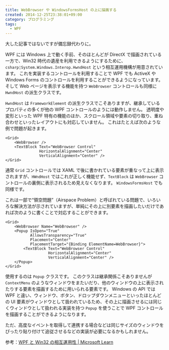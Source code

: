 ```yaml
---
title: WebBrowser や WindowsFormsHost の上に描画する
created: 2014-12-25T23:38:01+09:00
category: プログラミング
tags:
  - WPF
---
```

大した記事ではないですが備忘録代わりに。

WPF には Windows 上で動く手前、そのほとんどが DirectX で描画されている一方で、Win32 時代の遺産を利用できるようにするために、`csharp¦System.Windows.Interop.HwndHost` という相互運用機構が用意されています。
これを実装するコントロールを利用することで WPF でも ActiveX や Windows Forms のコントロールを利用することができるようになっています。
そして Web ページを表示する機能を持つ `WebBrowser` コントロールも同様に `HwndHost` の派生クラスです。

`HwndHost` は `FrameworkElement` の派生クラスでこそありますが、継承しているプロパティの多くが他の WPF コントロールのようには動作しません。
透明度や変形といった WPF 特有の機能のほか、スクロール領域や要素の切り取り、重ね合わせといったレイアウトにも対応していません。
これはたとえば次のような例で問題が起きます。

<!-- more -->

```xaml
<Grid>
    <WebBrowser />
    <TextBlock Text="WebBrowser Control"
               HorizontalAlignment="Center"
               VerticalAlignment="Center" />
</Grid>
```

通常 `Grid` コントロールでは XAML で後に書かれている要素が重なって上に表示されますが、`HWndHost` ではこれが正しく機能せず、`TextBlock` は `WebBrowser` コントロールの裏側に表示されるため見えなくなります。
`WindowsFormsHost` でも同様です。

これは一部で“領空問題”（Airspace Problem）と呼ばれている問題で、いろいろな解決方法が示されていますが、単純にその上に別要素を描画したいだけであれば次のように書くことで対応することができます。

```xaml
<Grid>
    <WebBrowser Name="WebBrowser" />
    <Popup IsOpen="True"
           AllowsTransparency="True"
           Placement="Center"
           PlacementTarget="{Binding ElementName=WebBrowser}">
        <TextBlock Text="WebBrowser Control"
                   HorizontalAlignment="Center"
                   VerticalAlignment="Center" />
    </Popup>
</Grid>
```

使用するのは `Popup` クラスです。
このクラスは継承関係こそありませんが `ContextMenu` のようなウィンドウをまたいだり、他のウィンドウの上に表示されたりする要素を描画するために用いられる要素です。
Windows の API では WPF と違い、ウィンドウ、ボタン、ドロップダウンメニューといったほとんどの UI 要素がウィンドウとして扱われているため、その上に描画させるには同じくウィンドウとして扱われる実装を持つ `Popup` を使うことで WPF コントロールを描画することができるようになります。

ただ、高度なイベントを取得して連携する場合などは同じサイズのウィンドウをぴったり貼り付けて追従させるなどの実装が必要になるかもしれません。

参考：[WPF と Win32 の相互運用性 | Microsoft Learn](https://learn.microsoft.com/ja-jp/dotnet/desktop/wpf/advanced/wpf-and-win32-interoperation)

